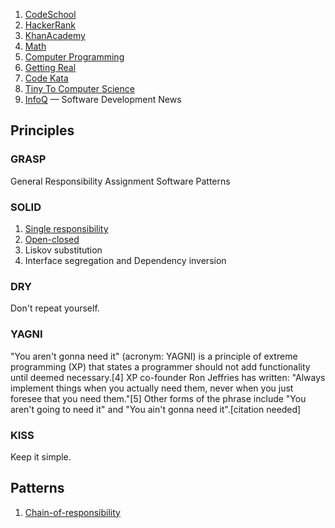 1. [CodeSchool](http://codeschool.com/)
1. [HackerRank](https://www.hackerrank.com/)
1. [KhanAcademy](https://www.khanacademy.org/)
  1. [Math](https://www.khanacademy.org/math)
  2. [Computer Programming](https://www.khanacademy.org/computing/cs)
1. [Getting Real](http://gettingreal.37signals.com)
2. [Code Kata](http://codekata.com)
3. [Tiny To Computer Science](http://tinytocs.org)
4. [InfoQ](http://www.infoq.com) — Software Development News

## Principles

### GRASP

General Responsibility Assignment Software Patterns

### SOLID 

1. [Single responsibility](http://en.wikipedia.org/wiki/Single_responsibility_principle)
2. [Open-closed](http://en.wikipedia.org/wiki/Open/closed_principle)
3. Liskov substitution
4. Interface segregation and Dependency inversion

### DRY

Don't repeat yourself.

### YAGNI

"You aren't gonna need it" (acronym: YAGNI) is a principle of extreme programming (XP) that states a programmer should not add functionality until deemed necessary.[4] XP co-founder Ron Jeffries has written: "Always implement things when you actually need them, never when you just foresee that you need them."[5] Other forms of the phrase include "You aren't going to need it" and "You ain't gonna need it".[citation needed]

### KISS

Keep it simple.

## Patterns

1. [Chain-of-responsibility](http://en.wikipedia.org/wiki/Chain-of-responsibility_pattern)
